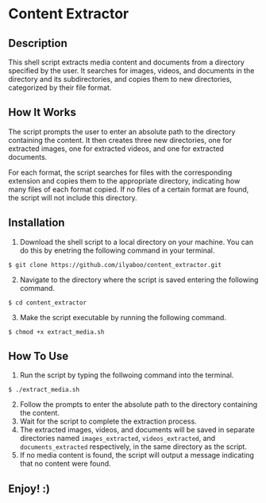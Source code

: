 # Content Extractor

## Description
This shell script extracts media content and documents from a directory specified by the user. It searches for images, videos, and documents in the directory and its subdirectories, and copies them to new directories, categorized by their file format.

## How It Works

The script prompts the user to enter an absolute path to the directory containing the content. It then creates three new directories, one for extracted images, one for extracted videos, and one for extracted documents.

For each format, the script searches for files with the corresponding extension and copies them to the appropriate directory, indicating how many files of each format copied. If no files of a certain format are found, the script will not include this directory.

## Installation

1. Download the shell script to a local directory on your machine. You can do this by enetring the following command in your terminal.
```terminal
$ git clone https://github.com/ilyaboo/content_extractor.git
```
2. Navigate to the directory where the script is saved entering the following command.
```terminal
$ cd content_extractor
```
3. Make the script executable by running the following command.
```terminal
$ chmod +x extract_media.sh
```

## How To Use

1. Run the script by typing the follwoing command into the terminal. 
```terminal
$ ./extract_media.sh
```
2. Follow the prompts to enter the absolute path to the directory containing the content.
3. Wait for the script to complete the extraction process.
4. The extracted images, videos, and documents will be saved in separate directories named `images_extracted`, `videos_extracted`, and `documents_extracted` respectively, in the same directory as the script.
5. If no media content is found, the script will output a message indicating that no content were found.

## Enjoy! :)
